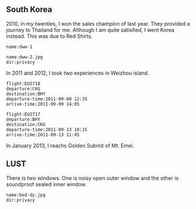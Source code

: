 <a-secret name="timeline"></a-secret>

<a-secret name="wxj"></a-secret>

## South Korea

2010, in my twenties, I won the sales champion of last year. They provided a journey to Thailand for me. Although I am quite satisfied, I went Korea instead. This was due to Red Shirts. 


```<a-img>
name:dww-1
```

```<a-img>
name:dww-2.jpg
dir:privacy
```

In 2011 and 2012, I took two experiences in Weizhou island. 

```<a-flight>
flight:EU2718
departure:CKG
destination:BHY
departure-time:2011-09-09 12:35
arrive-time:2011-09-09 14:05
```

```<a-flight>
flight:EU2717
departure:BHY
destination:CKG
departure-time:2011-09-13 10:15
arrive-time:2011-09-13 11:45
```

In January 2013, I reachs Golden Submit of Mt. Emei. 


## LUST

There is two windows. One is noisy open outer window and the other is soundproof sealed inner window.





```<a-img>
name:bed-dy.jpg
dir:privacy
```